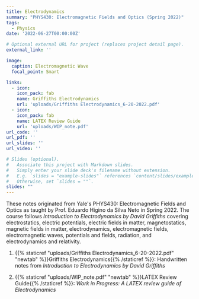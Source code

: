 ```yaml
---
title: Electrodynamics
summary: "PHYS430: Electromagnetic Fields and Optics (Spring 2022)"
tags:
  - Physics
date: '2022-06-27T00:00:00Z'

# Optional external URL for project (replaces project detail page).
external_link: ''

image:
  caption: Electromagnetic Wave
  focal_point: Smart

links:
  - icon: 
    icon_pack: fab
    name: Griffiths Electrodynamics
    url: 'uploads/Griffiths Electrodynamics_6-20-2022.pdf'
  - icon:
    icon_pack: fab
    name: LATEX Review Guide
    url: 'uploads/WIP_note.pdf'
url_code: ''
url_pdf: ''
url_slides: ''
url_video: ''

# Slides (optional).
#   Associate this project with Markdown slides.
#   Simply enter your slide deck's filename without extension.
#   E.g. `slides = "example-slides"` references `content/slides/example-slides.md`.
#   Otherwise, set `slides = ""`.
slides: ""
---
```


These notes originated from Yale's PHYS430: Electromagnetic Fields and Optics as taught by Prof. Eduardo Higino da Silva Neto in Spring 2022. The course follows *Introduction to Electrodynamics by David Griffiths* covering electrostatics, electric potentials, electric fields in matter, magnetostatics, magnetic fields in matter, electrodynamics, electromagnetic fields, electromagnetic waves, potentials and fields, radiation, and electrodynamics and relativity. 

1. {{% staticref "uploads/Griffiths Electrodynamics_6-20-2022.pdf" "newtab" %}}Griffiths Electrodynamics{{% /staticref %}}: Handwritten notes from *Introduction to Electrodynamics by David Griffiths*

2. {{% staticref "uploads/WIP_note.pdf" "newtab" %}}LATEX Review Guide{{% /staticref %}}: *Work in Progress: A LATEX review guide of Electrodynamics* 
